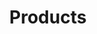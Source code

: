 ---
title: Products
type: products
image: /img/pallets.png
heading: Check out our latest offerings
description: >-
  We have all your needs.
intro:
  blurbs:
    - image: /img/day-lumber-pallets.jpg
      heading: Pallets & Skids
      list: [
        {item:  Any/All Sizes},
        {item:  Customized Pallets & Skids},
        {item:  Industry Standard Pallets & Skids},
        {item:  Block Pallets},
        {item:  Stringer Pallets},
        {item:  Tops and Covers},
        {item:  Hardwood, Plywood or OSB},
        {item:  Band Notch & Four Way Notch},
        {item:  Stenciling},
        {item:  Color Coding},
        {item:  Chamfer},
        {item:  Screw Nails or Ring Nails},
        {item:  Certified for Military Specifications},
        {item:  Certified for IPPC for International Exports}
      ]

    - image: /img/day-lumber-crates.jpg
      heading: Plywood Crates & Boxes
      list: [
        {item:  High quality agency stamped plywood and OSB},
        {item:  Foam Inserts},
        {item:  Metal Inserts},
        {item: Shook boxes and cleated boxes},
        {item:  Painting},
        {item:  Shipping Crates},
        {item:  International Export Certification},
        {item:  Certified for Military Specifications},
      ]
    - image: /img/day-lumber-bins.jpg
      heading: Collapsible Bins
      list: [
        {item: Bins built to spec for the Cranberry Industry},
        {item: Made with high quality dense hardwood},
        {item: Nylon webbing},
        {item: Agricultural bins},
        {item: Customized designs}
      ]
    - image: /img/day-lumber-cushioned.jpg
      heading: Cushioned Pallets for Specialty Special Shipping needs
      list: [
        {item: "We can design or use your design to create any wooden, foam cushioned pallet or box"},
        {item: "We are able to heat treat any size pallet, skid or wooden box for overseas shipment"}
      ]
pricing:
  heading: Request a Quote
  description: >-
    Interested in finding out more? Click below to request a quote.
---